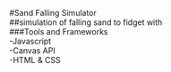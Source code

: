 #Sand Falling Simulator</br>
##simulation of falling sand to fidget with</br>
###Tools and Frameworks</br>
-Javascript</br>
-Canvas API</br>
-HTML & CSS</br>

